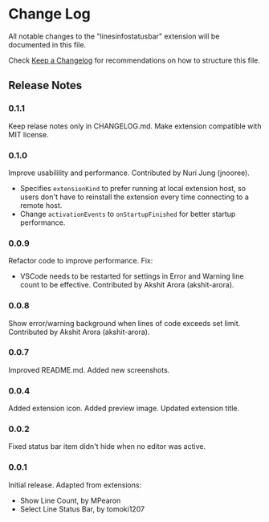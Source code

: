 # Change Log
All notable changes to the "linesinfostatusbar" extension will be documented in this file.

Check [Keep a Changelog](http://keepachangelog.com/) for recommendations on how to structure this file.

## Release Notes

### 0.1.1
Keep relase notes only in CHANGELOG.md.
Make extension compatible with MIT license.

### 0.1.0
Improve usabilility and performance. Contributed by Nuri Jung (jnooree).
- Specifies `extensionKind` to prefer running at local extension host, so users don't have to reinstall the extension every time connecting to a remote host.
- Change `activationEvents` to `onStartupFinished` for better startup performance.

### 0.0.9
Refactor code to improve performance.
Fix:
- VSCode needs to be restarted for settings in Error and Warning line count to be effective. Contributed by Akshit Arora (akshit-arora).

### 0.0.8
Show error/warning background when lines of code exceeds set limit. Contributed by Akshit Arora (akshit-arora).

### 0.0.7
Improved README.md.
Added new screenshots.

### 0.0.4
Added extension icon.
Added preview image.
Updated extension title.

### 0.0.2 
Fixed status bar item didn't hide when no editor was active.

### 0.0.1
Initial release.
Adapted from extensions:
- Show Line Count, by MPearon
- Select Line Status Bar, by tomoki1207
